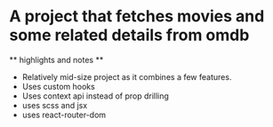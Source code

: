 # A project that fetches movies and some related details from omdb

** highlights and notes **

- Relatively mid-size project as it combines a few features.
- Uses custom hooks
- Uses context api instead of prop drilling
- uses scss and jsx
- uses react-router-dom

